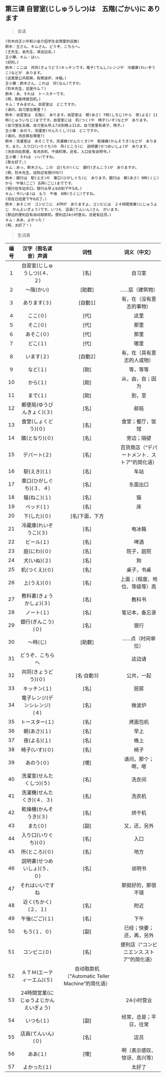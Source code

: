 ## 第三课 自習室(じしゅうしつ)は　五階(ごかい)に  あります

> 会话

```
(铃木向王小华和小金介绍学生会馆里的设施)
鈴木：王さん、キムさん、どうぞ、こちらへ。
(王先生，金先生，请这边走。)
王小華、キム：はい。
(好的。)
鈴木：ここは　共同(きょうどう)キッチンです。電子(でんし)レンジや　冷蔵庫(れいぞうこ)などが　あります。
(这里是公共厨房，有微波炉、冰箱。)
王小華：鈴木さん、これは　何(なん)ですか。
(铃木先生，这是什么？)
鈴木：あ、それは　トースターです。
(啊，那是烤面包机。)
キム：すみません、自習室は　どこですか。
(请问，自习室在哪里？)
鈴木：自習室は　五階に　あります。自習室は　朝(あさ) 7時(しちじ)から　夜(よる) 11時(じゅういちじ)までです。自習室には　机(つく)や　椅子(いす)などが　あります。
(自习室在五楼。自习室从早上7点到晚上11点。自习室里有桌子、椅子。)
王小華：あのう、洗濯室(せんたくしつ)は　どこですか。
(请问，洗衣房在哪里?)
鈴木：洗濯室は　あそこです。洗濯機(せんたくき)や　乾燥機(かんそうき)などが　あります。また、入り口(いりぐち)の　所(ところ)に　説明書(せつめいしょ)が　あります。
(洗衣间在那里。有洗衣机、干燥机等。还有，入口处有说明书。)
王小華：それは　いいですね。
(那太好了。)
キム：あっ、鈴木さん、この　近(ちか)くに　銀行(ぎんこう)が　ありますか。
(啊，铃木先生，这附近有银行吗?)
鈴木：銀行は　駅(えき)の　東口(ひがしぐち)に　あります。銀行は　朝(あさ) 9時(くじ)から　午後(ごご) 五時(ごじ)までです。
(银行在车站东口。银行从早上9点到下午5点。)
キム：今(いま)は　もう　午後　6時(ろくじ)ですね。
(现在已经是下午6点了。)
鈴木：あそこの　コンビニに　ATMが　ありますよ。コンビには　２４時間営業(にじゅうよ　じ　かんえいぎょう)です。いつも　店員(てんいん)さん　がいます。
(那边的便利店有自动取款机。便利店24小时营业。总是有店员。)
キム：ああ、よかった！
(啊，太好了！)
```

> 生词表

| 编号 | 汉字（假名读音）声调 | 词性 | 词义（中文） |
| :----: | :----: | :----: | :----: |
|１|自習室(じしゅうしつ)(４、２)|[名]|自习室|
|２|〜階(かい)|[助数]|……层（建筑物）|
|３|あります(３)|[自動1]|有，在（没有意志的事物）|
|４|ここ(０)|[代]|这里|
|５|そこ(０)|[代]|那里|
|６|あそこ(０)|[代]|那里|
|７|どこ(１)|[代]|哪里|
|８|います(２)|[自動2]|有，在（具有意志的人或物）|
|９|など(１)|[助]|等，等等|
|10|から(１)|[助]|从，由，自；因为|
|11|まで(１)|[助]|到，至|
|12|郵便局(ゆうびんきょく)(３)|[名]|邮局|
|13|食堂(しょくどう)(０)|[名]|食堂；餐厅，饭馆|
|14|隣(となり)(０)|[名]|旁边；隔壁|
|15|デパート(２)|[名]|百货商店（“デパートメント．ストア”的简化语）|
|16|駅(えき)(１)|[名]|车站|
|17|東口(ひがしぐち)(３、４)|[名]|东面出口|
|18|猫(ねこ)(１)|[名]|猫|
|19|ベッド(１)|[名]|床|
|20|下(した)(０)|[名]下面，下方||
|21|冷蔵庫(れいぞうこ)(３)|[名]|电冰箱|
|22|ビール(１)|[名]|啤酒|
|23|庭(にわ)(０)|[名]|院子，庭院|
|24|犬(いぬ)(２)|[名]|狗|
|25|机(つくえ)(０)|[名]|桌子，书桌|
|26|上(うえ)(０)|[名]|上面；（程度、地位、等级等）高|
|27|教科書(きょうかしょ)(３)|[名]|教科书|
|28|ノート(１)|[名]|笔记本，备忘录|
|29|銀行(ぎんこう)(０)|[名]|银行|
|30|〜時(じ)|[助数]|……点（时间单位）|
|31|どうぞ、こちらへ||这边请|
|32|共同(きょうどう)(０)|[名·自動3]|公共，一起|
|33|キッチン(１)|[名]|厨房|
|34|電子レンジ(デンシレンジ)(４)|[名]|微波炉|
|35|トースター(１)|[名]|烤面包机|
|36|朝(あさ)(１)|[名]|早上|
|37|夜(よる)(１)|[名]|晚上|
|38|椅子(いす)(０)|[名]|椅子|
|39|あのう(０)|[嘆]|请问，那个；啊，嗯|
|40|洗濯室(せんたくしつ)(５)|[名]|洗衣间|
|41|洗濯機(せんたくき)(４、３)|[名]|洗衣机|
|42|乾燥機(かんそうき)(３)|[名]|烘干机|
|43|また(０)|[副]|又，还，另外|
|44|入り口(いりぐち)(０)|[名]|入口|
|45|所(ところ)(０)|[名]|地方|
|46|説明書(せつめいしょ)(５、０)|[名]|说明书|
|47|それはいいですね||那挺好的，那很不错|
|48|近く(ちかく)(２、１)|[名]|附近|
|49|午後(ごご)(１)|[名]|下午|
|50|もう(１、０)|[副]|已经；快要；还，再，另外|
|51|コンビニ(０)|[名]|便利店（“コンビニエンス.ストア”的简化语）|
|52|ＡＴＭ(エーティーエム)(５)|自动取款机（“Automatic Teller Machine”的简化语）||
|53|24時間営業(にじゅうよじかんえいぎょう)| |24小时营业|
|54|いつも(１)|[副]|经常，总是；平日，往常|
|55|店員(てんいん)(０)|[名]|店员|
|56|ああ(１)|[嘆]|啊（表示感叹、惊讶、高兴等）|
|57|よかった(１)||太好了|